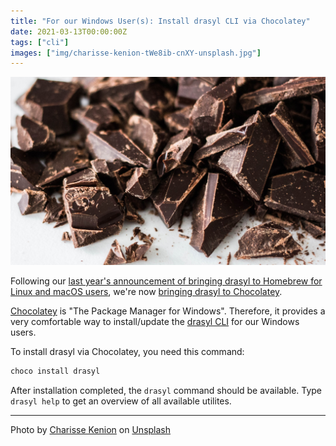 ```yaml
---
title: "For our Windows User(s): Install drasyl CLI via Chocolatey"
date: 2021-03-13T00:00:00Z
tags: ["cli"]
images: ["img/charisse-kenion-tWe8ib-cnXY-unsplash.jpg"]
---
```


![chopped chocolate photo](/img/charisse-kenion-tWe8ib-cnXY-unsplash.jpg)

Following our [last year's announcement of bringing drasyl to Homebrew for Linux and macOS users](/blog/homebrew/), we're now [bringing drasyl to Chocolatey](https://community.chocolatey.org/packages/drasyl).

[Chocolatey](https://chocolatey.org/) is "The Package Manager for Windows".
Therefore, it provides a very comfortable way to install/update the [drasyl CLI](https://docs.java.drasyl.org/cli/) for our Windows users.

<!--more-->

To install drasyl via Chocolatey, you need this command:
```bash
choco install drasyl
```

After installation completed, the `drasyl` command should be available.
Type `drasyl help` to get an overview of all available utilites.

---

Photo by [Charisse Kenion](https://unsplash.com/@charissek) on [Unsplash](https://unsplash.com/)